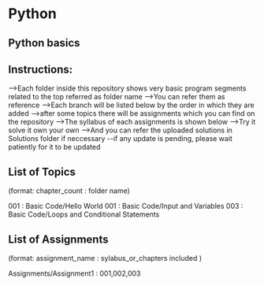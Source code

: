 # Python
Python basics
-------------

Instructions:
------------

-->Each folder inside this repository shows very basic program segments related to the top referred as folder name
-->You can refer them as reference
-->Each branch will be listed below by the order in which they are added
-->after some topics there will be assignments which you can find on the repository
-->The syllabus of each assignments is shown below
-->Try it solve it own your own
-->And you can refer the uploaded solutions in Solutions folder if neccessary
--if any update is pending, please wait patiently for it to be updated







List of Topics
--------------

(format: chapter_count : folder name)

001 : Basic Code/Hello World
001 : Basic Code/Input and Variables
003 : Basic Code/Loops and Conditional Statements



List of Assignments
-------------------

(format: assignment_name : sylabus_or_chapters included )

Assignments/Assignment1 : 001,002,003



















